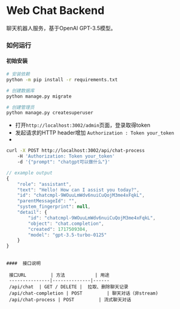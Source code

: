# Web Chat Backend

聊天机器人服务，基于OpenAI GPT-3.5模型。

### 如何运行

#### 初始安装

```bash
# 安装依赖
python -m pip install -r requirements.txt

# 创建数据库
python manage.py migrate

# 创建管理员
python manage.py createsuperuser
```


* 打开`http://localhost:3002/admin`页面，登录取得token
* 发起请求的HTTP header增加 `Authorization : Token your_token`
* 
```bash
curl -X POST http://localhost:3002/api/chat-process 
    -H 'Authorization: Token your_token'
    -d '{"prompt": "chatgpt可以做什么"}'
```
```javascript
// example output
{
    "role": "assistant",
    "text": "Hello! How can I assist you today?",
    "id": "chatcmpl-9WOuuLmWdv6nuiCuQojM3me4xFqkL",
    "parentMessageId": "",
    "system_fingerprint": null,
    "detail": {
        "id": "chatcmpl-9WOuuLmWdv6nuiCuQojM3me4xFqkL",
        "object": "chat.completion",
        "created": 1717509304,
        "model": "gpt-3.5-turbo-0125"
    }
}
```

```

####  接口说明

 接口URL         | 方法           | 用途
 ---------------|--------------|------
 /api/chat  | GET / DELETE |  拉取、删除聊天记录
 /api/chat-completion | POST         | 聊天对话（非stream)
 /api/chat-process | POST         | 流式聊天对话
 